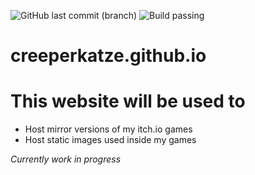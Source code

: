 ![GitHub last commit (branch)](https://img.shields.io/github/last-commit/creeperkatze/creeperkatze.github.io/main?display_timestamp=author&logo=github)
![Build passing](https://img.shields.io/github/actions/workflow/status/Creeperkatze/creeperkatze.github.io/deploy.yml?logo=github")
# creeperkatze.github.io

# This website will be used to
- Host mirror versions of my itch.io games
- Host static images used inside my games

*Currently work in progress*